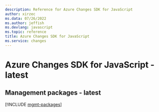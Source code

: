 ```yaml
---
description: Reference for Azure Changes SDK for JavaScript
author: xirzec
ms.data: 07/26/2022
ms.author: jeffish
ms.devlang: javascript
ms.topic: reference
title: Azure Changes SDK for JavaScript
ms.service: changes
---
```

# Azure Changes SDK for JavaScript - latest

## Management packages - latest
[!INCLUDE [mgmt-packages](changes-mgmt-index.md)]